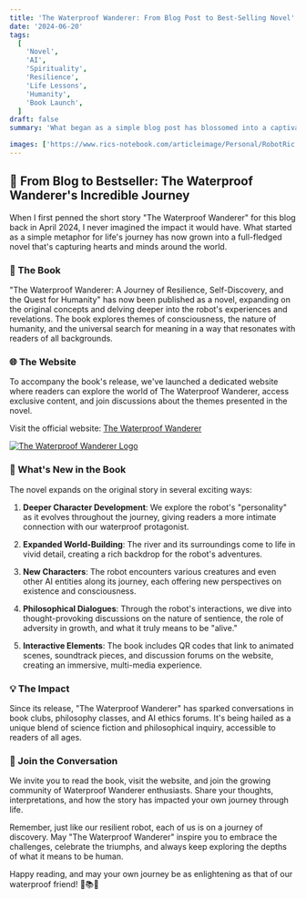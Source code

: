 ```yaml
---
title: 'The Waterproof Wanderer: From Blog Post to Best-Selling Novel'
date: '2024-06-20'
tags:
  [
    'Novel',
    'AI',
    'Spirituality',
    'Resilience',
    'Life Lessons',
    'Humanity',
    'Book Launch',
  ]
draft: false
summary: 'What began as a simple blog post has blossomed into a captivating novel that explores the journey of a waterproof robot as it navigates the challenges of a mighty river and seeks to understand the essence of humanity. Discover how this story has captured hearts worldwide and sparked discussions on the nature of consciousness and existence.'

images: ['https://www.rics-notebook.com/articleimage/Personal/RobotRic.webp', 'https://www.robotric.org/logo.webp']
---
```


## 🚀 From Blog to Bestseller: The Waterproof Wanderer's Incredible Journey

When I first penned the short story "The Waterproof Wanderer" for this blog back in April 2024, I never imagined the impact it would have. What started as a simple metaphor for life's journey has now grown into a full-fledged novel that's capturing hearts and minds around the world.

### 📘 The Book

"The Waterproof Wanderer: A Journey of Resilience, Self-Discovery, and the Quest for Humanity" has now been published as a novel, expanding on the original concepts and delving deeper into the robot's experiences and revelations. The book explores themes of consciousness, the nature of humanity, and the universal search for meaning in a way that resonates with readers of all backgrounds.

### 🌐 The Website

To accompany the book's release, we've launched a dedicated website where readers can explore the world of The Waterproof Wanderer, access exclusive content, and join discussions about the themes presented in the novel.

Visit the official website: [The Waterproof Wanderer](https://www.robotric.org/)

[![The Waterproof Wanderer Logo](https://www.robotric.org/logo.webp)](https://www.robotric.org/)

### 🎉 What's New in the Book

The novel expands on the original story in several exciting ways:

1. **Deeper Character Development**: We explore the robot's "personality" as it evolves throughout the journey, giving readers a more intimate connection with our waterproof protagonist.

2. **Expanded World-Building**: The river and its surroundings come to life in vivid detail, creating a rich backdrop for the robot's adventures.

3. **New Characters**: The robot encounters various creatures and even other AI entities along its journey, each offering new perspectives on existence and consciousness.

4. **Philosophical Dialogues**: Through the robot's interactions, we dive into thought-provoking discussions on the nature of sentience, the role of adversity in growth, and what it truly means to be "alive."

5. **Interactive Elements**: The book includes QR codes that link to animated scenes, soundtrack pieces, and discussion forums on the website, creating an immersive, multi-media experience.

### 💡 The Impact

Since its release, "The Waterproof Wanderer" has sparked conversations in book clubs, philosophy classes, and AI ethics forums. It's being hailed as a unique blend of science fiction and philosophical inquiry, accessible to readers of all ages.

### 🎤 Join the Conversation

We invite you to read the book, visit the website, and join the growing community of Waterproof Wanderer enthusiasts. Share your thoughts, interpretations, and how the story has impacted your own journey through life.

Remember, just like our resilient robot, each of us is on a journey of discovery. May "The Waterproof Wanderer" inspire you to embrace the challenges, celebrate the triumphs, and always keep exploring the depths of what it means to be human.

Happy reading, and may your own journey be as enlightening as that of our waterproof friend! 🌊📚💖
